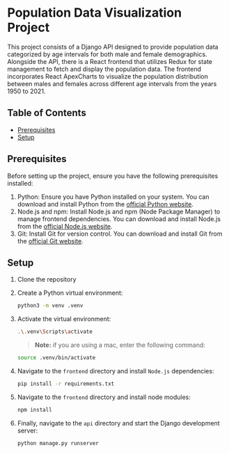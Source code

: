 # Population Data Visualization Project

This project consists of a Django API designed to provide population data categorized by age intervals for both male and female demographics. Alongside the API, there is a React frontend that utilizes Redux for state management to fetch and display the population data. The frontend incorporates React ApexCharts to visualize the population distribution between males and females across different age intervals from the years 1950 to 2021.

## Table of Contents

- [Prerequisites](#prerequisites)
- [Setup](#setup)


## Prerequisites
Before setting up the project, ensure you have the following prerequisites installed:
1. Python: Ensure you have Python installed on your system. You can download and install Python from the [official Python website](https://www.python.org/downloads/).
2. Node.js and npm: Install Node.js and npm (Node Package Manager) to manage frontend dependencies. You can download and install Node.js from the [official Node.js website](https://nodejs.org/en).
3. Git: Install Git for version control. You can download and install Git from the [official Git website](https://git-scm.com/).

## Setup

1. Clone the repository
	
2. Create a Python virtual environment:
	```sh
	python3 -m venv .venv
	```

3. Activate the virtual environment:
	```sh
	.\.venv\Scripts\activate
	```
	> **Note:** if you are using a mac, enter the following command:
	```sh
	source .venv/bin/activate
	```
4. Navigate to the `frontend` directory and install `Node.js` dependencies:
	```sh
	pip install -r requirements.txt
	```

5. Navigate to the `frontend` directory and install node modules:
	```sh
	npm install
	```

6. Finally, navigate to the `api` directory and start the Django development server:
	```sh
	python manage.py runserver
	```
